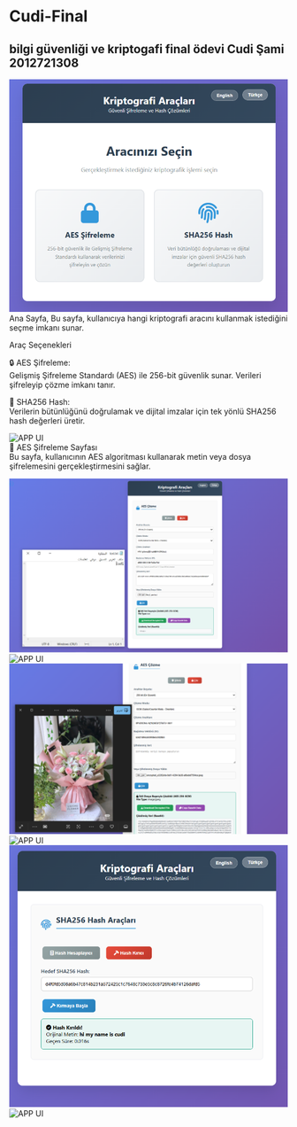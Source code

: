 # Cudi-Final
 bilgi güvenliği ve kriptogafi final ödevi
 Cudi Şami 2012721308
------------------------------------------------------
![APP UI](https://github.com/cudi33/Cudi-Final/blob/821fd9c36980327e9ad5b2cdc55dd736a5637b33/photo1.PNG)
Ana Sayfa,
Bu sayfa, kullanıcıya hangi kriptografi aracını kullanmak istediğini seçme imkanı sunar.


Araç Seçenekleri  

🔒 AES Şifreleme:  
Gelişmiş Şifreleme Standardı (AES) ile 256-bit güvenlik sunar. Verileri şifreleyip çözme imkanı tanır.

🧬 SHA256 Hash:  
Verilerin bütünlüğünü doğrulamak ve dijital imzalar için tek yönlü SHA256 hash değerleri üretir.

![APP UI](https://github.com/cudi33/Cudi-Final/blob/df7eb828cb7ff1819d08a379fb1f7bc85a5836b3/aes%20metin%20%C5%9Fifreleme.PNG)  
🔐 AES Şifreleme Sayfası  
Bu sayfa, kullanıcının AES algoritması kullanarak metin veya dosya şifrelemesini gerçekleştirmesini sağlar.  




![APP UI](https://github.com/cudi33/Cudi-Final/blob/8db2b39335cf77371fbdbbd2ba86cd281cde7e43/aes%20%C5%9Fifrelenmi%C5%9F%20metin%20%C3%A7%C3%B6zme.PNG)
![APP UI](https://github.com/cudi33/Cudi-Final/blob/8085bfaeb370dfc9ffc065ccb01e67c5b4b1a5e9/aes-resim-%C5%9Fifreleme.PNG)
![APP UI](https://github.com/cudi33/Cudi-Final/blob/cbaff06f85c13730e040a5ce575760a294477445/aes-%C5%9Fifrelenmi%C5%9F-resim-%C3%A7%C3%B6zme.PNG)
![APP UI](https://github.com/cudi33/Cudi-Final/blob/2bc3b8ef672a3dafb73dd614b4797d80e268c991/hash%20metin%20%C5%9Fifreleme.PNG)
![APP UI](https://github.com/cudi33/Cudi-Final/blob/e70178e8da4c195842447f06c59d899194d5b789/hash%20k%C4%B1r%C4%B1c%C4%B1.PNG)
![APP UI](https://github.com/cudi33/Cudi-Final/blob/9c8e536d92fc7af135c478725a496283ffc12b9d/hash%20ile%20dosya%20%C5%9Fifreleme.PNG)



